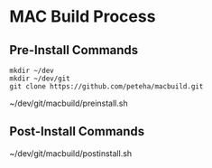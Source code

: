 # MAC Build Process

## Pre-Install Commands


```
mkdir ~/dev
mkdir ~/dev/git
git clone https://github.com/peteha/macbuild.git
```
~/dev/git/macbuild/preinstall.sh


## Post-Install Commands
~/dev/git/macbuild/postinstall.sh